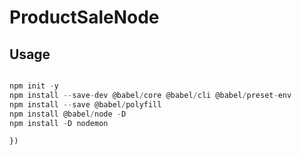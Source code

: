 # ProductSaleNode

## Usage

``` js

npm init -y
npm install --save-dev @babel/core @babel/cli @babel/preset-env
npm install --save @babel/polyfill
npm install @babel/node -D
npm install -D nodemon

})
````
